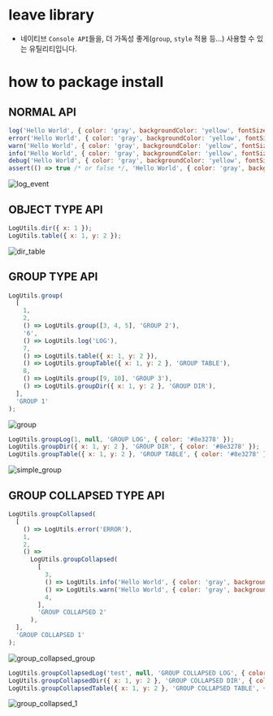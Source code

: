 # leave library

- 네이티브 `Console API`들을, 더 가독성 좋게(`group`, `style` 적용 등...) 사용할 수 있는 유틸리티입니다.

# how to package install

## NORMAL API

```javascript
log('Hello World', { color: 'gray', backgroundColor: 'yellow', fontSize: '10px' });
error('Hello World', { color: 'gray', backgroundColor: 'yellow', fontSize: '20px' });
warn('Hello World', { color: 'gray', backgroundColor: 'yellow', fontSize: '30px' });
info('Hello World', { color: 'gray', backgroundColor: 'yellow', fontSize: '40px' });
debug('Hello World', { color: 'gray', backgroundColor: 'yellow', fontSize: '50px' });
assert(() => true /* or false */, 'Hello World', { color: 'gray', backgroundColor: 'yellow', fontSize: '60px' });
```

![log_event](https://git.linecorp.com/storage/user/3128/files/93b11d80-fcc0-11ea-9ec9-9a1958e0abf1)

## OBJECT TYPE API

```javascript
LogUtils.dir({ x: 1 });
LogUtils.table({ x: 1, y: 2 });
```

![dir_table](https://git.linecorp.com/storage/user/3128/files/c529e900-fcc0-11ea-808a-c03acad926e5)

## GROUP TYPE API

```javascript
LogUtils.group(
  [
    1,
    2,
    () => LogUtils.group([3, 4, 5], 'GROUP 2'),
    '6',
    () => LogUtils.log('LOG'),
    7,
    () => LogUtils.table({ x: 1, y: 2 }),
    () => LogUtils.groupTable({ x: 1, y: 2 }, 'GROUP TABLE'),
    8,
    () => LogUtils.group([9, 10], 'GROUP 3'),
    () => LogUtils.groupDir({ x: 1, y: 2 }, 'GROUP DIR'),
  ],
  'GROUP 1'
);
```

![group](https://git.linecorp.com/storage/user/3128/files/e12d8a80-fcc0-11ea-9062-3f9baac7756b)

```javascript
LogUtils.groupLog(1, null, 'GROUP LOG', { color: '#8e3278' });
LogUtils.groupDir({ x: 1, y: 2 }, 'GROUP DIR', { color: '#8e3278' });
LogUtils.groupTable({ x: 1, y: 2 }, 'GROUP TABLE', { color: '#8e3278' });
```

![simple_group](https://git.linecorp.com/storage/user/3128/files/f73b4b00-fcc0-11ea-8075-0b5938608773)

## GROUP COLLAPSED TYPE API

```javascript
LogUtils.groupCollapsed(
  [
    () => LogUtils.error('ERROR'),
    1,
    2,
    () =>
      LogUtils.groupCollapsed(
        [
          3,
          () => LogUtils.info('Hello World', { color: 'gray', backgroundColor: 'yellow', fontSize: '40px' }),
          () => LogUtils.warn('Hello World', { color: 'gray', backgroundColor: 'yellow', fontSize: '30px' }),
          4,
        ],
        'GROUP COLLAPSED 2'
      ),
  ],
  'GROUP COLLAPSED 1'
);
```

![group_collapsed_group](https://git.linecorp.com/storage/user/3128/files/1508b000-fcc1-11ea-9c83-af251e61eeb4)

```javascript
LogUtils.groupCollapsedLog('test', null, 'GROUP COLLAPSED LOG', { color: '#40a53a' });
LogUtils.groupCollapsedDir({ x: 1, y: 2 }, 'GROUP COLLAPSED DIR', { color: '#40a53a' });
LogUtils.groupCollapsedTable({ x: 1, y: 2 }, 'GROUP COLLAPSED TABLE', { color: '#40a53a' });
```

![group_collapsed_1](https://git.linecorp.com/storage/user/3128/files/2b167080-fcc1-11ea-889f-f78eff8387b1)
